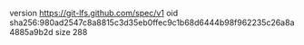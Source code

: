 version https://git-lfs.github.com/spec/v1
oid sha256:980ad2547c8a8815c3d35eb0ffec9c1b68d6444b98f962235c26a8a4885a9b2d
size 288
